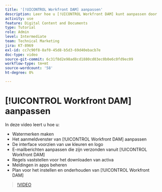 ```yaml
---
title: '[!UICONTROL Workfront DAM] aanpassen'
description: Leer hoe u [!UICONTROL Workfront DAM] kunt aanpassen door watermerken te maken, het aanmeldingsvenster van [!UICONTROL DAM] aan te passen, de interface van branding te voorzien en meer.
activity: use
feature: Digital Content and Documents
type: Tutorial
role: Admin
level: Intermediate
team: Technical Marketing
jira: KT-8969
exl-id: cc7c90f8-8af0-45d8-b5d3-69d40ebacb7e
doc-type: video
source-git-commit: 6c31f8d2e98ad8cd1880cd03ec0b0e6c0fd9ec09
workflow-type: tm+mt
source-wordcount: '58'
ht-degree: 0%

---
```


# [!UICONTROL Workfront DAM] aanpassen

In deze video leert u hoe u:

* Watermerken maken
* Het aanmeldvenster van [!UICONTROL Workfront DAM] aanpassen
* De interface voorzien van uw kleuren en logo
* E-mailberichten aanpassen die zijn verzonden vanuit [!UICONTROL Workfront DAM]
* Regels vaststellen voor het downloaden van activa
* Meldingen in apps beheren
* Plan voor het instellen en onderhouden van [!UICONTROL Workfront DAM]

>[!VIDEO](https://video.tv.adobe.com/v/335232/?quality=12&learn=on)
